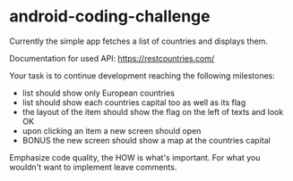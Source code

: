 # android-coding-challenge

Currently the simple app fetches a list of countries and displays them.

Documentation for used API: https://restcountries.com/

Your task is to continue development reaching the following milestones: 

- list should show only European countries
- list should show each countries capital too as well as its flag
- the layout of the item should show the flag on the left of texts and look OK
- upon clicking an item a new screen should open
- BONUS the new screen should show a map at the countries capital

Emphasize code quality, the HOW is what's important. 
For what you wouldn't want to implement leave comments.